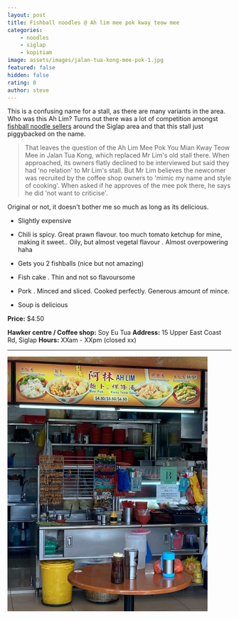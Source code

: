 ```yaml
---
layout: post
title: Fishball noodles @ Ah lim mee pok kway teow mee
categories: 
    - noodles
    - siglap
    - kopitiam
image: assets/images/jalan-tua-kong-mee-pok-1.jpg
featured: false
hidden: false
rating: 0
author: steve
---
```

This is a confusing name for a stall, as there are many variants in the area. Who was this Ah Lim? Turns out there was a lot of competition amongst [fishball noodle sellers](https://www.straitstimes.com/lifestyle/food/mee-pok-war-clone-wars) around the Siglap area and that this stall just piggybacked on the name.

> That leaves the question of the Ah Lim Mee Pok You Mian Kway Teow Mee in Jalan Tua Kong, which replaced Mr Lim's old stall there. When approached, its owners flatly declined to be interviewed but said they had 'no relation' to Mr Lim's stall. But Mr Lim believes the newcomer was recruited by the coffee shop owners to 'mimic my name and style of cooking'. When asked if he approves of the mee pok there, he says he did 'not want to criticise'.

Original or not, it doesn't bother me so much as long as its delicious.

- Slightly expensive

- Chili is spicy. Great prawn flavour. too much tomato ketchup for mine, making it sweet.. Oily, but almost vegetal flavour . Almost overpowering haha 
- Gets you 2 fishballs (nice but not amazing)
- Fish cake . Thin and not so flavoursome 
- Pork . Minced and sliced. Cooked perfectly. Generous amount of mince.
- Soup is delicious 



**Price:** $4.50  

**Hawker centre / Coffee shop:**  Soy Eu Tua
**Address:** 15 Upper East Coast Rd, Siglap
**Hours:** XXam - XXpm (closed xx)  

***  

![Alt text](/assets/images/jalan-tua-kong-mee-pok-2.jpg "alt text")